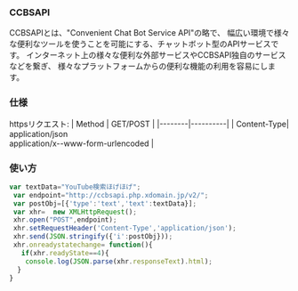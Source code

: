 ### CCBSAPI
CCBSAPIとは、"Convenient Chat Bot Service API"の略で、 幅広い環境で様々な便利なツールを使うことを可能にする、チャットボット型のAPIサービスです。
インターネット上の様々な便利な外部サービスやCCBSAPI独自のサービスなどを繋ぎ、 様々なプラットフォームからの便利な機能の利用を容易にします。

### 仕様

httpsリクエスト:
| Method | GET/POST |
|--------|----------|
| Content-Type| application/json <br> application/x--www-form-urlencoded |


### 使い方
```JavaScript
var textData="YouTube検索ほげほげ";
 var endpoint="http://ccbsapi.php.xdomain.jp/v2/";
 var postObj=[{'type':'text','text':textData}];
 var xhr=  new XMLHttpRequest();
 xhr.open("POST",endpoint);
 xhr.setRequestHeader('Content-Type','application/json');
 xhr.send(JSON.stringify({'i':postObj}));
 xhr.onreadystatechange= function(){
   if(xhr.readyState==4){
    console.log(JSON.parse(xhr.responseText).html);
  }
}
```
